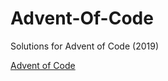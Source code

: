 # Advent-Of-Code
Solutions for Advent of Code (2019)

<a href="https://adventofcode.com/2019" target="_blank">Advent of Code</a>